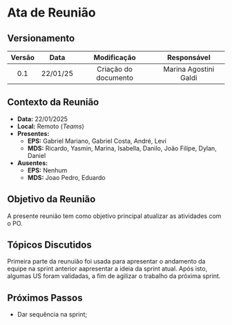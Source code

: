 # Ata de Reunião

## Versionamento

| Versão | Data | Modificação | Responsável |
| :-: | :-: | :-: | :-: |
| 0.1 | 22/01/25 | Criação do documento | Marina Agostini Galdi |

## Contexto da Reunião

* **Data:** 22/01/2025
* **Local:** Remoto (*Teams*)
* **Presentes:**
  * **EPS:** Gabriel Mariano, Gabriel Costa, André, Levi
  * **MDS:** Ricardo, Yasmin, Marina, Isabella, Danilo, João Filipe, Dylan, Daniel
* **Ausentes:**
  * **EPS:** Nenhum
  * **MDS:** Joao Pedro, Eduardo

## Objetivo da Reunião

A presente reunião tem como objetivo principal atualizar as atividades com o PO.

## Tópicos Discutidos

Primeira parte da reunuião foi usada para apresentar o andamento da equipe na sprint anterior aapresentar a ideia da sprint atual. Após isto, algumas US foram validadas, a fim de agilizar o trabalho da próxima sprint.

## Próximos Passos

* Dar sequência na sprint;